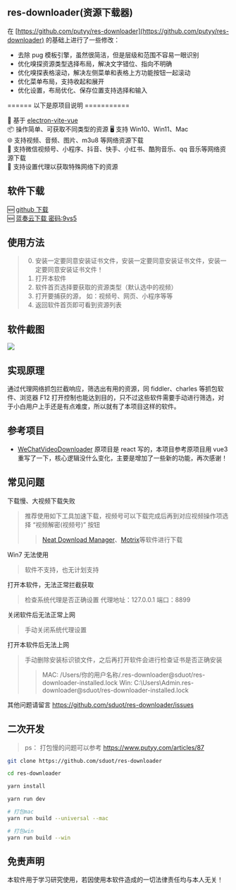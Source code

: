 ## res-downloader(资源下载器)

在 [https://github.com/putyy/res-downloader](https://github.com/putyy/res-downloader) 的基础上进行了一些修改：

- 去除 pug 模板引擎，虽然很简洁，但是层级和范围不容易一眼识别
- 优化嗅探资源类型选择布局，解决文字错位、指向不明确
- 优化嗅探表格滚动，解决左侧菜单和表格上方功能按钮一起滚动
- 优化菜单布局，支持收起和展开
- 优化设置，布局优化、保存位置支持选择和输入

====== 以下是原项目说明 ===========

🎯 基于 [electron-vite-vue](https://github.com/electron-vite/electron-vite-vue.git)  
📦 操作简单、可获取不同类型的资源
🖥️ 支持 Win10、Win11、Mac  
🌐 支持视频、音频、图片、m3u8 等网络资源下载  
💪 支持微信视频号、小程序、抖音、快手、小红书、酷狗音乐、qq 音乐等网络资源下载  
👼 支持设置代理以获取特殊网络下的资源

## 软件下载

🆕 [github 下载](https://github.com/putyy/res-downloader/releases)  
🆕 [蓝奏云下载 密码:9vs5](https://wwjv.lanzoum.com/b04wgtfyb)

## 使用方法

> 0. 安装一定要同意安装证书文件，安装一定要同意安装证书文件，安装一定要同意安装证书文件！
> 1. 打开本软件
> 2. 软件首页选择要获取的资源类型（默认选中的视频）
> 3. 打开要捕获的源， 如：视频号、网页、小程序等等
> 4. 返回软件首页即可看到资源列表

## 软件截图

![](public/show.webp)

## 实现原理

通过代理网络抓包拦截响应，筛选出有用的资源，同 fiddler、charles 等抓包软件、浏览器 F12 打开控制也能达到目的，只不过这些软件需要手动进行筛选，对于小白用户上手还是有点难度，所以就有了本项目这样的软件。

## 参考项目

- [WeChatVideoDownloader](https://github.com/lecepin/WeChatVideoDownloader) 原项目是 react 写的，本项目参考原项目用 vue3 重写了一下，核心逻辑没什么变化，主要是增加了一些新的功能，再次感谢！

## 常见问题

下载慢、大视频下载失败

> 推荐使用如下工具加速下载，视频号可以下载完成后再到对应视频操作项选择 “视频解密(视频号)” 按钮
>
> > [Neat Download Manager](https://www.neatdownloadmanager.com/index.php/en/)、[Motrix](https://motrix.app/download)等软件进行下载

Win7 无法使用

> 软件不支持，也无计划支持

打开本软件，无法正常拦截获取

> 检查系统代理是否正确设置 代理地址：127.0.0.1 端口：8899

关闭软件后无法正常上网

> 手动关闭系统代理设置

打开本软件后无法上网

> 手动删除安装标识锁文件，之后再打开软件会进行检查证书是否正确安装
>
> > MAC: /Users/你的用户名称/.res-downloader@sduot/res-downloader-installed.lock
> > Win: C:\Users\Admin\.res-downloader@sduot/res-downloader-installed.lock

其他问题请留言 https://github.com/sduot/res-downloader/issues

## 二次开发

> ps： 打包慢的问题可以参考 https://www.putyy.com/articles/87

```sh
git clone https://github.com/sduot/res-downloader

cd res-downloader

yarn install

yarn run dev

# 打包mac
yarn run build --universal --mac

# 打包win
yarn run build --win
```

## 免责声明

本软件用于学习研究使用，若因使用本软件造成的一切法律责任均与本人无关！
